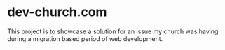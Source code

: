 # dev-church.com 

This project is to showcase a solution 
for an issue my church was having during a migration based
period of web development. 

### 
